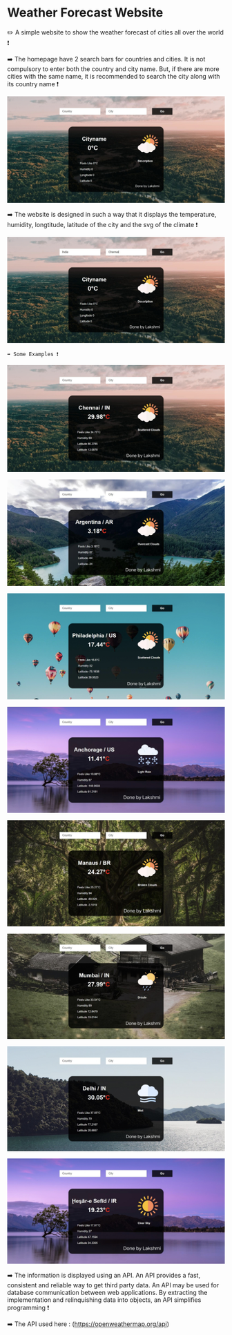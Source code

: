 # Weather Forecast Website
✏️ A simple website to show the weather forecast of cities all over the world ❗

  

➡️ The homepage have 2 search bars for countries and cities. It is not compulsory to enter both the country and city name. But, if there are more cities with the same name, it is recommended to search the city along with its country name ❗

![screenshots](https://github.com/lakshmi-543/Weather_app_1/blob/main/weather-12/images/image1.jpg)

➡️ The website is designed in such a way that it displays the temperature, humidity, longtitude, latitude of the city and the svg of the climate ❗

![screenshots](https://github.com/lakshmi-543/Weather_app_1/blob/main/weather-12/images/image2.jpg)

    ➡️ Some Examples ❗

![screenshots](https://github.com/lakshmi-543/Weather_app_1/blob/main/weather-12/images/image3.jpg)

![screenshots](https://github.com/lakshmi-543/Weather_app_1/blob/main/weather-12/images/image4.jpg)

![screenshots](https://github.com/lakshmi-543/Weather_app_1/blob/main/weather-12/images/image5.jpg)

![screenshots](https://github.com/lakshmi-543/Weather_app_1/blob/main/weather-12/images/image6.jpg)

![screenshots](https://github.com/lakshmi-543/Weather_app_1/blob/main/weather-12/images/image7.jpg)

![screenshots](https://github.com/lakshmi-543/Weather_app_1/blob/main/weather-12/images/image8.jpg)

![screenshot](https://github.com/lakshmi-543/Weather_app_1/blob/main/weather-12/images/image9.jpg)

![screenshots](https://github.com/lakshmi-543/Weather_app_1/blob/main/weather-12/images/image10.jpg)                        

➡️ The information is displayed using an API. An API provides a fast, consistent and reliable way to get third party data. An API may be used for database communication between web applications. By extracting the implementation and relinquishing data into objects, an API simplifies programming ❗

➡️ The API used here : (https://openweathermap.org/api)
